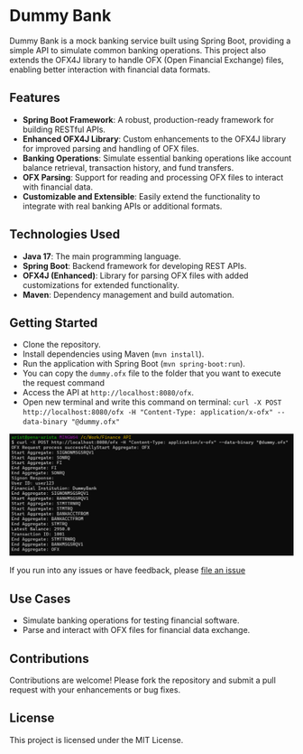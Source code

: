 # Dummy Bank

Dummy Bank is a mock banking service built using Spring Boot, providing a simple API to simulate common banking operations. This project also extends the OFX4J library to handle OFX (Open Financial Exchange) files, enabling better interaction with financial data formats.

## Features

- **Spring Boot Framework**: A robust, production-ready framework for building RESTful APIs.
- **Enhanced OFX4J Library**: Custom enhancements to the OFX4J library for improved parsing and handling of OFX files.
- **Banking Operations**: Simulate essential banking operations like account balance retrieval, transaction history, and fund transfers.
- **OFX Parsing**: Support for reading and processing OFX files to interact with financial data.
- **Customizable and Extensible**: Easily extend the functionality to integrate with real banking APIs or additional formats.

## Technologies Used
- **Java 17**: The main programming language.
- **Spring Boot**: Backend framework for developing REST APIs.
- **OFX4J (Enhanced)**: Library for parsing OFX files with added customizations for extended functionality.
- **Maven**: Dependency management and build automation.

## Getting Started
- Clone the repository.
- Install dependencies using Maven (`mvn install`).
- Run the application with Spring Boot (`mvn spring-boot:run`).
- You can copy the `dummy.ofx` file to the folder that you want to execute the request command
- Access the API at `http://localhost:8080/ofx`.
- Open new terminal and write this command on terminal: `curl -X POST http://localhost:8080/ofx -H "Content-Type: application/x-ofx" --data-binary "@dummy.ofx"`
<img width="600" alt="Create Next App running in terminal" src="https://raw.githubusercontent.com/aindrajaya/dummy-bank/refs/heads/main/assets/image1.png" />


If you run into any issues or have feedback, please [file an issue](https://github.com/aindrajaya/dummy-bank/issues/new)

## Use Cases
- Simulate banking operations for testing financial software.
- Parse and interact with OFX files for financial data exchange.

## Contributions
Contributions are welcome! Please fork the repository and submit a pull request with your enhancements or bug fixes.

## License
This project is licensed under the MIT License.